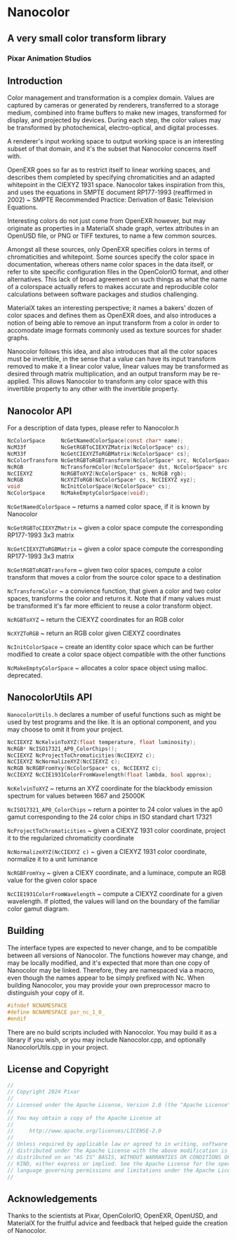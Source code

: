 # Nanocolor

## A very small color transform library

### Pixar Animation Studios

## Introduction

Color management and transformation is a complex domain.
Values are captured by cameras or generated by renderers,
transferred to a storage medium, combined into frame buffers
to make new images, transformed for display, and projected
by devices. During each step, the color values may be
transformed by photochemical, electro-optical, and digital
processes.

A renderer's input working space to output working space is
an interesting subset of that domain, and it's the subset
that Nanocolor concerns itself with.

OpenEXR goes so far as to restrict itself to linear working
spaces, and describes them completed by specifying chromaticities
and an adapted whitepoint in the CIEXYZ 1931 space. Nanocolor
takes inspiration from this, and uses the equations in SMPTE
document RP177-1993 (reaffirmed in 2002) ~ SMPTE Recommended
Practice: Derivation of Basic Television Equations.

Interesting colors do not just come from OpenEXR however, but
may originate as properties in a MaterialX shade graph, vertex
attributes in an OpenUSD file, or PNG or TIFF textures, to
name a few common sources.

Amongst all these sources, only OpenEXR specifies colors in terms
of chromaticities and whitepoint. Some sources specify the color
space in documentation, whereas others name color spaces in the
data itself, or refer to site specific configuration files in
the OpenColorIO format, and other alternatives. This lack of
broad agreement on such things as what the name of a colorspace
actually refers to makes accurate and reproducible color
calculations between software packages and studios challenging.

MaterialX takes an interesting perspective; it names a bakers'
dozen of color spaces and defines them as OpenEXR does, and
also introduces a notion of being able to remove an input transform
from a color in order to accomodate image formats commonly used
as texture sources for shader graphs.

Nanocolor follows this idea, and also introduces that all the
color spaces must be invertible, in the sense that a value can
have its input transform removed to make it a linear color value,
linear values may be transformed as desired through matrix
multiplication, and an output transform may be re-applied. This
allows Nanocolor to transform any color space with this invertible
property to any other with the invertible property.

## Nanocolor API

For a description of data types, please refer to Nanocolor.h

```c
NcColorSpace     NcGetNamedColorSpace(const char* name);
NcM33f           NcGetRGBToCIEXYZMatrix(NcColorSpace* cs);
NcM33f           NcGetCIEXYZToRGBMatrix(NcColorSpace* cs);
NcColorTransform NcGetRGBToRGBTransform(NcColorSpace* src, NcColorSpace* dst);
NcRGB            NcTransformColor(NcColorSpace* dst, NcColorSpace* src, NcRGB rgb);
NcCIEXYZ         NcRGBToXYZ(NcColorSpace* cs, NcRGB rgb);
NcRGB            NcXYZToRGB(NcColorSpace* cs, NcCIEXYZ xyz);
void             NcInitColorSpace(NcColorSpace* cs);
NcColorSpace     NcMakeEmptyColorSpace(void);
```

`NcGetNamedColorSpace` ~ returns a named color space, if it is
known by Nanocolor

`NcGetRGBToCIEXYZMatrix` ~ given a color space compute the
corresponding RP177-1993 3x3 matrix

`NcGetCIEXYZToRGBMatrix` ~ given a color space compute the
corresponding RP177-1993 3x3 matrix

`NcGetRGBToRGBTransform` ~ given two color spaces, compute a
color transform that moves a color from the source color 
space to a destination

`NcTransformColor` ~ a convience function, that given a color and
two color spaces, transforms the color and returns it. Note that
if many values must be transformed it's far more efficient to reuse
a color transform object.

`NcRGBToXYZ` ~ return the CIEXYZ coordinates for an RGB color

`NcXYZToRGB` ~ return an RGB color given CIEXYZ coordinates

`NcInitColorSpace` ~ create an identity color space which can be
further modified to create a color space object compatible with
the other functions

`NcMakeEmptyColorSpace` ~ allocates a color space object using
malloc. deprecated.

## NanocolorUtils API

`NanocolorUtils.h` declares a number of useful functions such as
might be used by test programs and the like. It is an optional
component, and you may choose to omit it from your project.

```c
NcCIEXYZ NcKelvinToXYZ(float temperature, float luminosity);
NcRGB* NcISO17321_AP0_ColorChips();
NcCIEXYZ NcProjectToChromaticities(NcCIEXYZ c);
NcCIEXYZ NcNormalizeXYZ(NcCIEXYZ c);
NcRGB NcRGBFromYxy(NcColorSpace* cs, NcCIEXYZ c);
NcCIEXYZ NcCIE1931ColorFromWavelength(float lambda, bool approx);
```

`NcKelvinToXYZ` ~ returns an XYZ coordinate for the blackbody 
emission spectrum for values between 1667 and 25000K

`NcISO17321_AP0_ColorChips` ~ return a pointer to 24 color values
in the ap0 gamut corresponding to the 24 color chips in ISO 
standard chart 17321

`NcProjectToChromaticities` ~ given a CIEXYZ 1931 color 
coordinate, project it to the regularized chromaticity coordinate

`NcNormalizeXYZ(NcCIEXYZ c)` ~ given a CIEXYZ 1931 color
coordinate, normalize it to a unit luminance

`NcRGBFromYxy` ~ given a CIEXY coordinate, and a luminace,
compute an RGB value for the given color space

`NcCIE1931ColorFromWavelength` ~ compute a CIEXYZ coordinate
for a given wavelength. If plotted, the values will land on
the boundary of the familiar color gamut diagram.

## Building

The interface types are expected to never change, and to be 
compatible between all versions of Nanocolor. The functions however
may change, and may be locally modified, and it's expected that
more than one copy of Nanocolor may be linked. Therefore, they are 
namespaced via a macro, even though the names appear to be simply
prefixed with Nc. When building Nanocolor, you may provide your
own preprocessor macro to distinguish your copy of it.

```c
#ifndef NCNAMESPACE
#define NCNAMESPACE pxr_nc_1_0_
#endif
```

There are no build scripts included with Nanocolor. You may build
it as a library if you wish, or you may include Nanocolor.cpp,
and optionally NanocolorUtils.cpp in your project.

## License and Copyright

```c
//
// Copyright 2024 Pixar
//
// Licensed under the Apache License, Version 2.0 (the "Apache License")
//
// You may obtain a copy of the Apache License at
//
//     http://www.apache.org/licenses/LICENSE-2.0
//
// Unless required by applicable law or agreed to in writing, software
// distributed under the Apache License with the above modification is
// distributed on an "AS IS" BASIS, WITHOUT WARRANTIES OR CONDITIONS OF ANY
// KIND, either express or implied. See the Apache License for the specific
// language governing permissions and limitations under the Apache License.
//
```

## Acknowledgements

Thanks to the scientists at Pixar, OpenColorIO, OpenEXR, OpenUSD, and MaterialX
for the fruitful advice and feedback that helped guide the creation of Nanocolor.
